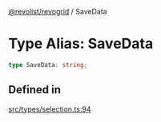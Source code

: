 [@revolist/revogrid](README.md) / SaveData

# Type Alias: SaveData

```ts
type SaveData: string;
```

## Defined in

[src/types/selection.ts:94](https://github.com/revolist/revogrid/blob/477507f867ff98f395e0119897545945e222b246/src/types/selection.ts#L94)
